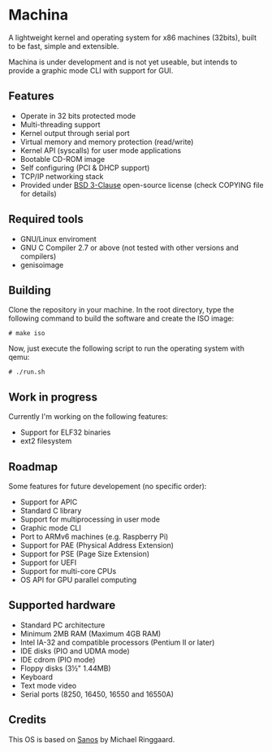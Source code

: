 Machina
=======

A lightweight kernel and operating system for x86 machines (32bits), built to
be fast, simple and extensible.

Machina is under development and is not yet useable, but intends to provide a graphic mode CLI with
support for GUI.


Features
--------

- Operate in 32 bits protected mode
- Multi-threading support
- Kernel output through serial port
- Virtual memory and memory protection (read/write)
- Kernel API (syscalls) for user mode applications
- Bootable CD-ROM image
- Self configuring (PCI & DHCP support)
- TCP/IP networking stack
- Provided under [BSD 3-Clause](http://opensource.org/licenses/BSD-3-Clause) open-source license (check COPYING file for details)


Required tools
--------------

- GNU/Linux enviroment
- GNU C Compiler 2.7 or above (not tested with other versions and compilers)
- genisoimage


Building
--------

Clone the repository in your machine. In the root directory, type the following command to build the software and create the ISO image:

```
# make iso
```

Now, just execute the following script to run the operating system with qemu:

```
# ./run.sh
```


Work in progress
-------------------

Currently I'm working on the following features:

- Support for ELF32 binaries
- ext2 filesystem

Roadmap
-------

Some features for future developement (no specific order):

- Support for APIC
- Standard C library
- Support for multiprocessing in user mode
- Graphic mode CLI
- Port to ARMv6 machines (e.g. Raspberry Pi)
- Support for PAE (Physical Address Extension)
- Support for PSE (Page Size Extension)
- Support for UEFI
- Support for multi-core CPUs
- OS API for GPU parallel computing


Supported hardware
------------------

 - Standard PC architecture
 - Minimum 2MB RAM (Maximum 4GB RAM)
 - Intel IA-32 and compatible processors (Pentium II or later)
 - IDE disks (PIO and UDMA mode)
 - IDE cdrom (PIO mode)
 - Floppy disks (3½" 1.44MB)
 - Keyboard
 - Text mode video
 - Serial ports (8250, 16450, 16550 and 16550A)


Credits
-------

This OS is based on [Sanos](http://www.jbox.dk) by Michael Ringgaard.
